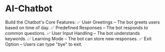 # AI-Chatbot

Build the Chatbot's Core
Features:
✅ User Greetings – The bot greets users based on time of day.
✅ Predefined Responses – The bot responds to common questions.
✅ User Input Handling – The bot understands keywords.
✅ Learning Mode – The bot can store new responses.
✅ Exit Option – Users can type "bye" to exit.

